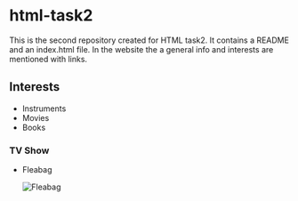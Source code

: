 # html-task2

This is the second repository created for HTML task2. It contains a README and an index.html file. In the website the a general info and interests are mentioned with links. 

## Interests 
* Instruments
* Movies
* Books

### TV Show
* Fleabag 

     ![Fleabag](https://www.themoviedb.org/t/p/w220_and_h330_face/27vEYsRKa3eAniwmoccOoluEXQ1.jpg)